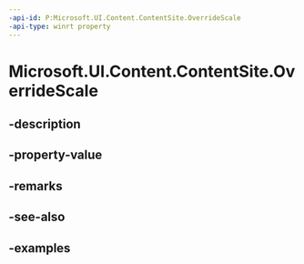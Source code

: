 ```yaml
---
-api-id: P:Microsoft.UI.Content.ContentSite.OverrideScale
-api-type: winrt property
---
```


# Microsoft.UI.Content.ContentSite.OverrideScale

<!--
public float OverrideScale { get; set; }
-->


## -description

## -property-value

## -remarks

## -see-also

## -examples


